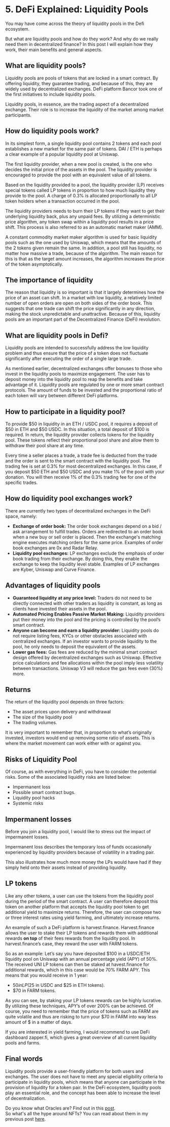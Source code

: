 # 5. DeFi Explained: Liquidity Pools

You may have come across the theory of liquidity pools in the Defi ecosystem.

But what are liquidity pools and how do they work? And why do we really need them in decentralized finance? In this post I will explain how they work, their main benefits and general aspects.

## What are liquidity pools?

Liquidity pools are pools of tokens that are locked in a smart contract. By offering liquidity, they guarantee trading, and because of this, they are widely used by decentralized exchanges. DeFi platform Bancor took one of the first initiatives to include liquidity pools.

Liquidity pools, in essence, are the trading aspect of a decentralized exchange. Their role is to increase the liquidity of the market among market participants.

## How do liquidity pools work?

In its simplest form, a single liquidity pool contains 2 tokens and each pool establishes a new market for the same pair of tokens. DAI / ETH is perhaps a clear example of a popular liquidity pool at Uniswap.

The first liquidity provider, when a new pool is created, is the one who decides the initial price of the assets in the pool. The liquidity provider is encouraged to provide the pool with an equivalent value of all tokens.

Based on the liquidity provided to a pool, the liquidity provider (LP) receives special tokens called LP tokens in proportion to how much liquidity they provide to the pool. A charge of 0.3% is allocated proportionally to all LP token holders when a transaction occurred in the pool.

The liquidity providers needs to burn their LP tokens if they want to get their underlying liquidity back, plus any unpaid fees. By utilizing a deterministic price algorithm, any token swap within a liquidity pool results in a price shift. This process is also referred to as an automatic market maker (AMM).

A constant commodity market maker algorithm is used for basic liquidity pools such as the one used by Uniswap, which means that the amounts of the 2 tokens given remain the same. In addition, a pool still has liquidity, no matter how massive a trade, because of the algorithm. The main reason for this is that as the target amount increases, the algorithm increases the price of the token asymptotically.

## The importance of liquidity

The reason that liquidity is so important is that it largely determines how the price of an asset can shift. In a market with low liquidity, a relatively limited number of open orders are open on both sides of the order book. This suggests that one trade can shift the price significantly in any direction, making the stock unpredictable and unattractive. Because of this, liquidity pools are an important part of the Decentralized Finance (DeFi) revolution.

## What are liquidity pools in Defi?

Liquidity pools are intended to successfully address the low liquidity problem and thus ensure that the price of a token does not fluctuate significantly after executing the order of a single large trade.

As mentioned earlier, decentralized exchanges offer bonuses to those who invest in the liquidity pools to maximize engagement. The user has to deposit money into the liquidity pool to reap the benefits and take advantage of it. Liquidity pools are regulated by one or more smart contract protocols. The amount of funds to be invested and the proportional ratio of each token will vary between different DeFi platforms.

## How to participate in a liquidity pool?

To provide $50 in liquidity in an ETH / USDC pool, it requires a deposit of $50 in ETH and $50 USDC. In this situation, a total deposit of $100 is required. In return, the liquidity provider collects tokens for the liquidity pool. These tokens reflect their proportional pool share and allow them to withdraw their pool share at any time.

Every time a seller places a trade, a trade fee is deducted from the trade and the order is sent to the smart contract with the liquidity pool. The trading fee is set at 0.3% for most decentralized exchanges. In this case, if you deposit $50 ETH and $50 USDC and you make 1% of the pool with your donation. You will then receive 1% of the 0.3% trading fee for one of the specific trades.

## How do liquidity pool exchanges work?

There are currently two types of decentralized exchanges in the DeFi space, namely:

- **Exchange of order book:** The order book exchanges depend on a bid / ask arrangement to fulfill trades. Orders are redirected to an order book when a new buy or sell order is placed. Then the exchange's matching engine executes matching orders for the same price. Examples of order book exchanges are 0x and Radar Relay.
- **Liquidity pool exchanges:** LP exchanges exclude the emphasis of order book trading from their exchange. By doing this, they enable the exchange to keep the liquidity level stable. Examples of LP exchanges are Kyber, Uniswap and Curve Finance.

## Advantages of liquidity pools

- **Guaranteed liquidity at any price level:** Traders do not need to be directly connected with other traders as liquidity is constant, as long as clients have invested their assets in the pool.
- **Automated Pricing Enables Passive Market Making:** Liquidity providers put their money into the pool and the pricing is controlled by the pool’s smart contract.
- **Anyone can become and earn a liquidity provider:** Liquidity pools do not require listing fees, KYCs or other obstacles associated with centralized exchanges. If an investor wants to provide liquidity to the pool, he only needs to deposit the equivalent of the assets.
- **Lower gas fees:** Gas fees are reduced by the minimal smart contract design offered by decentralized exchanges such as Uniswap. Effective price calculations and fee allocations within the pool imply less volatility between transactions. Uniswap V3 will reduce the gas fees even (30%) more.

## Returns

The return of the liquidity pool depends on three factors:

- The asset prices upon delivery and withdrawal
- The size of the liquidity pool
- The trading volumes.

It is very important to remember that, in proportion to what’s originally invested, investors would end up removing some ratio of assets. This is where the market movement can work either with or against you.

## Risks of Liquidity Pool

Of course, as with everything in DeFi, you have to consider the potential risks. Some of the associated liquidity risks are listed below:

- Impermanent loss
- Possible smart contract bugs.
- Liquidity pool hacks
- Systemic risks

## Impermanent losses

Before you join a liquidity pool, I would like to stress out the impact of impermanent losses.

Impermanent loss describes the temporary loss of funds occasionally experienced by liquidity providers because of volatility in a trading pair.

This also illustrates how much more money the LPs would have had if they simply held onto their assets instead of providing liquidity.

## LP tokens

Like any other tokens, a user can use the tokens from the liquidity pool during the period of the smart contract. A user can therefore deposit this token on another platform that accepts the liquidity pool token to get additional yield to maximize returns. Therefore, the user can compose two or three interest rates using yield farming, and ultimately increase returns.

An example of such a DeFi platform is harvest.finance. Harvest.finance allows the user to stake their LP tokens and rewards them with additional rewards **on top** of their fees rewards from the liquidity pool. In harvest.finance’s case, they reward the user with FARM tokens.

So as an example: Let’s say you have deposited $100 in a USDC/ETH liquidity pool on Uniswap with an annual percentage yield (APY) of 50%. The received UNI LP tokens can then be staked at havest.finance for additional rewards, which in this case would be 70% FARM APY. This means that you would receive in 1 year:

- $50 in LP ($25 in USDC and $25 in ETH tokens).
- $70 in FARM tokens.

As you can see, by staking your LP tokens rewards can be highly lucrative. By utilizing these techniques, APY’s of over 200% can be achieved. Of course, you need to remember that the price of tokens such as FARM are quite volatile and thus are risking to turn your $70 in FARM into way less amount of $ in a matter of days.

If you are interested in yield farming, I would recommend to use DeFi dashboard zapper.fi, which gives a great overview of all current liquidity pools and farms.

## Final words

Liquidity pools provide a user-friendly platform for both users and exchanges. The user does not have to meet any special eligibility criteria to participate in liquidity pools, which means that anyone can participate in the provision of liquidity for a token pair. In the DeFi ecosystem, liquidity pools play an essential role, and the concept has been able to increase the level of decentralization.

Do you know what Oracles are? Find out in this [post](https://www.reddit.com/r/CryptoCurrency/comments/mgak48/defi_explained_oracles/).  
So what's all the hype around NFTs? You can read about them in my previous post [here](https://www.reddit.com/r/CryptoCurrency/comments/mexb51/defi_explained_nfts/).
